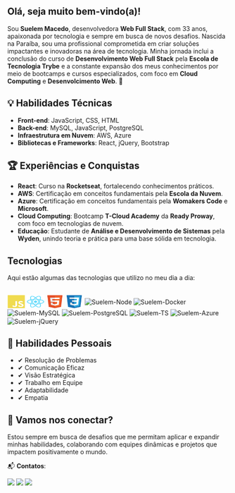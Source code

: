 ## Olá, seja muito bem-vindo(a)!

Sou **Suelem Macedo**, desenvolvedora **Web Full Stack**, com 33 anos, apaixonada por tecnologia e sempre em busca de novos desafios. Nascida na Paraíba, sou uma profissional comprometida em criar soluções impactantes e inovadoras na área de tecnologia. Minha jornada inclui a conclusão do curso de **Desenvolvimento Web Full Stack** pela **Escola de Tecnologia Trybe** e a constante expansão dos meus conhecimentos por meio de bootcamps e cursos especializados, com foco em **Cloud Computing** e **Desenvolcimento Web**. 🚀

## 💡 Habilidades Técnicas

- **Front-end**: JavaScript, CSS, HTML
- **Back-end**: MySQL, JavaScript, PostgreSQL  
- **Infraestrutura em Nuvem**: AWS, Azure  
- **Bibliotecas e Frameworks**: React, jQuery, Bootstrap

## 🏆 Experiências e Conquistas

- **React**: Curso na **Rocketseat**, fortalecendo conhecimentos práticos.
- **AWS**: Certificação em conceitos fundamentais pela **Escola da Nuvem**.
- **Azure**: Certificação em conceitos fundamentais pela **Womakers Code** e **Microsoft**.
- **Cloud Computing**: Bootcamp **T-Cloud Academy** da **Ready Proway**, com foco em tecnologias de nuvem.
- **Educação**: Estudante de **Análise e Desenvolvimento de Sistemas** pela **Wyden**, unindo teoria e prática para uma base sólida em tecnologia.

## Tecnologias

Aqui estão algumas das tecnologias que utilizo no meu dia a dia:

<div style="display: inline_block"><br>
  <img align="center" alt="Suelem-Js" height="30" width="40" src="https://raw.githubusercontent.com/devicons/devicon/master/icons/javascript/javascript-plain.svg">
  <img align="center" alt="Suelem-React" height="30" width="40" src="https://raw.githubusercontent.com/devicons/devicon/master/icons/react/react-original.svg">
  <img align="center" alt="Suelem-HTML" height="30" width="40" src="https://raw.githubusercontent.com/devicons/devicon/master/icons/html5/html5-original.svg">
  <img align="center" alt="Suelem-CSS" height="30" width="40" src="https://raw.githubusercontent.com/devicons/devicon/master/icons/css3/css3-original.svg">
  <img align="center" alt="Suelem-Node" height="30" width="40" src="https://cdn.jsdelivr.net/gh/devicons/devicon/icons/nodejs/nodejs-original.svg">
  <img align="center" alt="Suelem-Docker" height="30" width="40" src="https://cdn.jsdelivr.net/gh/devicons/devicon/icons/docker/docker-original-wordmark.svg">
  <img align="center" alt="Suelem-MySQL" height="30" width="40" src="https://cdn.jsdelivr.net/gh/devicons/devicon/icons/mysql/mysql-original-wordmark.svg">
  <img align="center" alt="Suelem-PostgreSQL" height="30" width="40" src="https://cdn.jsdelivr.net/gh/devicons/devicon/icons/postgresql/postgresql-original.svg">
  <img align="center" alt="Suelem-TS" height="30" width="40" src="https://cdn.jsdelivr.net/gh/devicons/devicon/icons/typescript/typescript-original.svg">
  <img align="center" alt="Suelem-Azure" height="30" width="40" src="https://cdn.jsdelivr.net/gh/devicons/devicon/icons/azure/azure-original.svg">
  <img align="center" alt="Suelem-jQuery" height="30" width="40" src="https://cdn.jsdelivr.net/gh/devicons/devicon/icons/jquery/jquery-original.svg">
</div>


## 🌟 Habilidades Pessoais

- ✔ Resolução de Problemas
- ✔ Comunicação Eficaz
- ✔ Visão Estratégica
- ✔ Trabalho em Equipe
- ✔ Adaptabilidade
- ✔ Empatia

## 🚀 Vamos nos conectar?

Estou sempre em busca de desafios que me permitam aplicar e expandir minhas habilidades, colaborando com equipes dinâmicas e projetos que impactem positivamente o mundo.

📬 **Contatos**:

<div> 
  <a href="https://instagram.com/suelemmacedo" target="_blank"><img src="https://img.shields.io/badge/-Instagram-%23E4405F?style=for-the-badge&logo=instagram&logoColor=white" target="_blank"></a>
  <a href="mailto:suelemmacedo.dev@gmail.com"><img src="https://img.shields.io/badge/-Gmail-%23333?style=for-the-badge&logo=gmail&logoColor=white" target="_blank"></a>
  <a href="https://www.linkedin.com/in/suelemmacedo" target="_blank"><img src="https://img.shields.io/badge/-LinkedIn-%230077B5?style=for-the-badge&logo=linkedin&logoColor=white" target="_blank"></a> 
</div>


